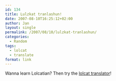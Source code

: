 ```yaml
---
id: 134
title: Lulzkat tranlashun!
date: 2007-08-10T16:25:12+02:00
author: Jan
layout: single
permalink: /2007/08/10/lulzkat-tranlashun/
categories:
  - Random
tags:
  - lolcat
  - translate
format: link
---
```

Wanna learn Lolcatian? Then try the [lolcat translator](http://speaklolcat.com/)!